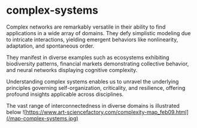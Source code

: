# complex-systems

Complex networks are remarkably versatile in their ability to find applications in a wide array of domains. They defy simplistic modeling due to intricate interactions, yielding emergent behaviors like nonlinearity, adaptation, and spontaneous order. 

They manifest in diverse examples such as ecosystems exhibiting biodiversity patterns, financial markets demonstrating collective behavior, and neural networks displaying cognitive complexity.

Understanding complex systems enables us to unravel the underlying principles governing self-organization, criticality, and resilience, offering profound insights applicable across disciplines.

The vast range of interconnectedness in diverse domains is illustrated below ![https://www.art-sciencefactory.com/complexity-map_feb09.html](/map-complex-systems.jpg)
